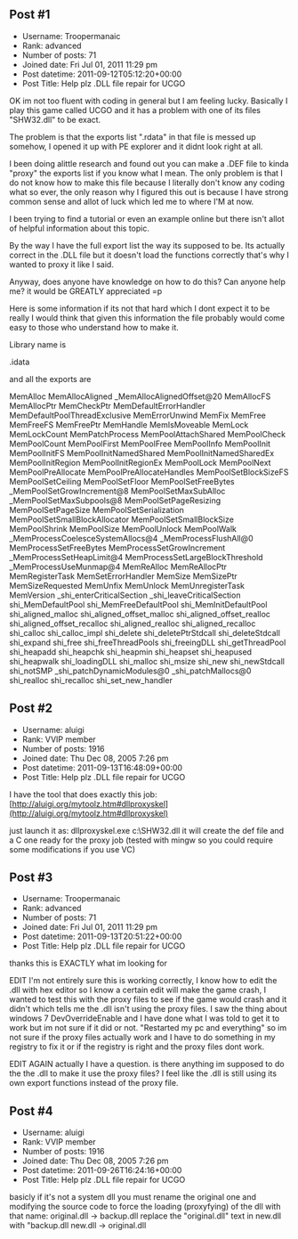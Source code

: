 ## Post #1
- Username: Troopermanaic
- Rank: advanced
- Number of posts: 71
- Joined date: Fri Jul 01, 2011 11:29 pm
- Post datetime: 2011-09-12T05:12:20+00:00
- Post Title: Help plz .DLL file repair for UCGO

OK im not too fluent with coding in general but I am feeling lucky.
Basically I play this game called UCGO and it has a problem with one of its files "SHW32.dll" to be exact.

The problem is that the exports list ".rdata" in that file is messed up somehow, I opened it up with PE explorer and it didnt look right at all.

I been doing alittle research and found out you can make a .DEF file to kinda "proxy" the exports list if you know what I mean. The only problem is that I do not know how to make this file because I literally don't know any coding what so ever, the only reason why I figured this out is because I have strong common sense and allot of luck which led me to where I'M at now.

I been trying to find a tutorial or even an example online but there isn't allot of helpful information about this topic.

By the way I have the full export list the way its supposed to be. Its actually correct in the .DLL file but it doesn't load the functions correctly that's why I wanted to proxy it like I said.

Anyway, does anyone have knowledge on how to do this? Can anyone help me?
it would be GREATLY appreciated =p


Here is some information if its not that hard which I dont expect it to be really I would think that given this information the file probably would come easy to those who understand how to make it.

Library name is 

.idata



and all the exports are

MemAlloc 
MemAllocAligned 
_MemAllocAlignedOffset@20 
MemAllocFS 
MemAllocPtr 
MemCheckPtr 
MemDefaultErrorHandler 
MemDefaultPoolThreadExclusive 
MemErrorUnwind 
MemFix 
MemFree 
MemFreeFS 
MemFreePtr 
MemHandle 
MemIsMoveable 
MemLock 
MemLockCount 
MemPatchProcess 
MemPoolAttachShared 
MemPoolCheck 
MemPoolCount 
MemPoolFirst 
MemPoolFree 
MemPoolInfo 
MemPoolInit 
MemPoolInitFS 
MemPoolInitNamedShared 
MemPoolInitNamedSharedEx 
MemPoolInitRegion 
MemPoolInitRegionEx 
MemPoolLock 
MemPoolNext 
MemPoolPreAllocate 
MemPoolPreAllocateHandles 
MemPoolSetBlockSizeFS 
MemPoolSetCeiling 
MemPoolSetFloor 
MemPoolSetFreeBytes 
_MemPoolSetGrowIncrement@8 
MemPoolSetMaxSubAlloc 
_MemPoolSetMaxSubpools@8 
MemPoolSetPageResizing 
MemPoolSetPageSize 
MemPoolSetSerialization 
MemPoolSetSmallBlockAllocator 
MemPoolSetSmallBlockSize 
MemPoolShrink 
MemPoolSize 
MemPoolUnlock 
MemPoolWalk 
_MemProcessCoelesceSystemAllocs@4 
_MemProcessFlushAll@0 
MemProcessSetFreeBytes 
MemProcessSetGrowIncrement 
_MemProcessSetHeapLimit@4 
MemProcessSetLargeBlockThreshold 
_MemProcessUseMunmap@4 
MemReAlloc 
MemReAllocPtr 
MemRegisterTask 
MemSetErrorHandler 
MemSize 
MemSizePtr 
MemSizeRequested 
MemUnfix 
MemUnlock 
MemUnregisterTask 
MemVersion 
_shi_enterCriticalSection 
_shi_leaveCriticalSection 
shi_MemDefaultPool 
shi_MemFreeDefaultPool 
shi_MemInitDefaultPool 
shi_aligned_malloc 
shi_aligned_offset_malloc 
shi_aligned_offset_realloc 
shi_aligned_offset_recalloc 
shi_aligned_realloc 
shi_aligned_recalloc 
shi_calloc 
shi_calloc_impl 
shi_delete 
shi_deletePtrStdcall 
shi_deleteStdcall 
shi_expand 
shi_free 
shi_freeThreadPools 
shi_freeingDLL 
shi_getThreadPool 
shi_heapadd 
shi_heapchk 
shi_heapmin 
shi_heapset 
shi_heapused 
shi_heapwalk 
shi_loadingDLL 
shi_malloc 
shi_msize 
shi_new 
shi_newStdcall 
shi_notSMP 
_shi_patchDynamicModules@0 
_shi_patchMallocs@0 
shi_realloc 
shi_recalloc 
shi_set_new_handler
## Post #2
- Username: aluigi
- Rank: VVIP member
- Number of posts: 1916
- Joined date: Thu Dec 08, 2005 7:26 pm
- Post datetime: 2011-09-13T16:48:09+00:00
- Post Title: Help plz .DLL file repair for UCGO

I have the tool that does exactly this job:
[http://aluigi.org/mytoolz.htm#dllproxyskel](http://aluigi.org/mytoolz.htm#dllproxyskel)

just launch it as: dllproxyskel.exe c:\SHW32.dll
it will create the def file and a C one ready for the proxy job (tested with mingw so you could require some modifications if you use VC)
## Post #3
- Username: Troopermanaic
- Rank: advanced
- Number of posts: 71
- Joined date: Fri Jul 01, 2011 11:29 pm
- Post datetime: 2011-09-13T20:51:22+00:00
- Post Title: Help plz .DLL file repair for UCGO

thanks this is EXACTLY what im looking for

EDIT
I'm not entirely sure this is working correctly, I know how to edit the .dll with hex editor so I know a certain edit will make the game crash, I wanted to test this with the proxy files to see if the game would crash and it didn't which tells me the .dll isn't using the proxy files. I saw the thing about windows 7 DevOverrideEnable and I have done what I was told to get it to work but im not sure if it did or not. "Restarted my pc and everything"
so im not sure if the proxy files actually work and I have to do something in my registry to fix it or if the registry is right and the proxy files dont work.

EDIT AGAIN
actually I have a question. is there anything im supposed to do the the .dll to make it use the proxy files? I feel like the .dll is still using its own export functions instead of the proxy file.
## Post #4
- Username: aluigi
- Rank: VVIP member
- Number of posts: 1916
- Joined date: Thu Dec 08, 2005 7:26 pm
- Post datetime: 2011-09-26T16:24:16+00:00
- Post Title: Help plz .DLL file repair for UCGO

basicly if it's not a system dll you must rename the original one and modifying the source code to force the loading (proxyfying) of the dll with that name:
original.dll -> backup.dll
replace the "original.dll" text in new.dll with "backup.dll
new.dll -> original.dll
